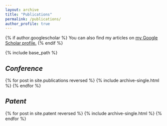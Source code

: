 ```yaml
---
layout: archive
title: "Publications"
permalink: /publications/
author_profile: true
---
```


{% if author.googlescholar %}
  You can also find my articles on <u><a href="{{author.googlescholar}}">my Google Scholar profile</a>.</u>
{% endif %}

{% include base_path %}

## <i>Conference</i>
{% for post in site.publications reversed %}
  {% include archive-single.html %}
{% endfor %}

## <i>Patent</i>
{% for post in site.patent reversed %}
  {% include archive-single.html %}
{% endfor %}

